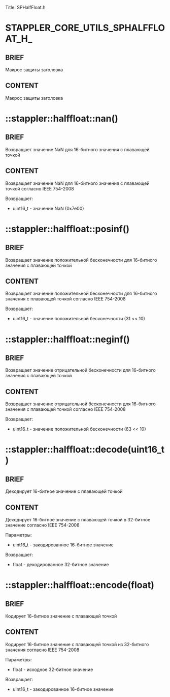 Title: SPHalfFloat.h


# STAPPLER_CORE_UTILS_SPHALFFLOAT_H_

## BRIEF

Макрос защиты заголовка

## CONTENT

Макрос защиты заголовка

# ::stappler::halffloat::nan()

## BRIEF

Возвращает значение NaN для 16-битного значения с плавающей точкой

## CONTENT

Возвращает значение NaN для 16-битного значения с плавающей точкой согласно IEEE 754-2008

Возвращает:
* uint16_t - значение NaN (0x7e00)

# ::stappler::halffloat::posinf()

## BRIEF

Возвращает значение положительной бесконечности для 16-битного значения с плавающей точкой

## CONTENT

Возвращает значение положительной бесконечности для 16-битного значения с плавающей точкой согласно IEEE 754-2008

Возвращает:
* uint16_t - значение положительной бесконечности (31 << 10)

# ::stappler::halffloat::neginf()

## BRIEF

Возвращает значение отрицательной бесконечности для 16-битного значения с плавающей точкой

## CONTENT

Возвращает значение отрицательной бесконечности для 16-битного значения с плавающей точкой согласно IEEE 754-2008

Возвращает:
* uint16_t - значение положительной бесконечности (63 << 10)

# ::stappler::halffloat::decode(uint16_t)

## BRIEF

Декодирует 16-битное значение с плавающей точкой

## CONTENT

Декодирует 16-битное значение с плавающей точкой в 32-битное значение согласно IEEE 754-2008

Параметры:
* uint16_t - закодированное 16-битное значение

Возвращает:
* float - декодированное 32-битное значение

# ::stappler::halffloat::encode(float)

## BRIEF

Кодирует 16-битное значение с плавающей точкой

## CONTENT

Кодирует 16-битное значение с плавающей точкой из 32-битного значения согласно IEEE 754-2008

Параметры:
* float - исходное 32-битное значение

Возвращает:
* uint16_t - закодированное 16-битное значение
